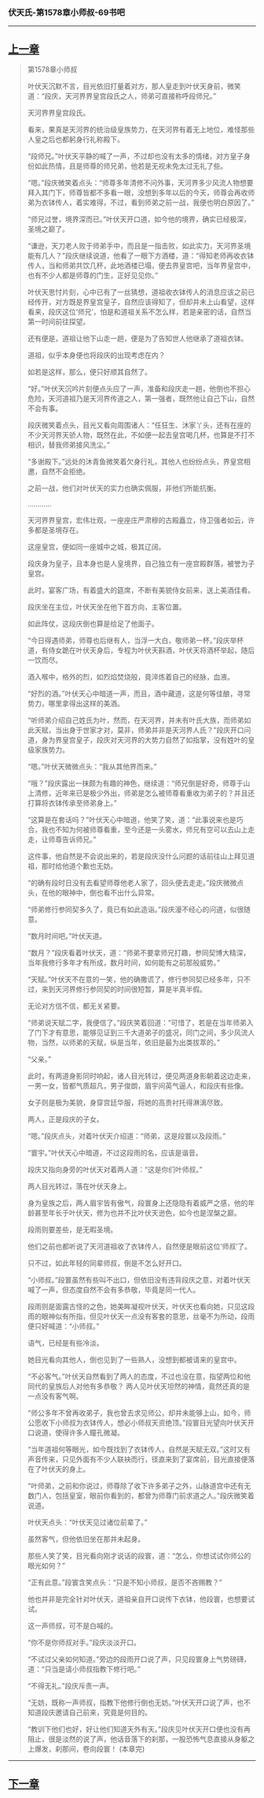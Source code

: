 ### 伏天氏-第1578章小师叔-69书吧

--------
[上一章](./1d6be40abab3cfcc27aac32c8eca56e5.md)
--------


>
>
>
>第1578章小师叔
>
>叶伏天沉默不言，目光依旧打量着对方，那人皇走到叶伏天身前，微笑道：“段庆，天河界界皇宫段氏之人，师弟可直接称呼段师兄。”
>
>天河界界皇宫段氏。
>
>看来，果真是天河界的统治级皇族势力，在天河界有着无上地位，难怪那些人皇之后也都躬身行礼称殿下。
>
>“段师兄。”叶伏天平静的喊了一声，不过却也没有太多的情绪，对方皇子身份如此热情，且是师尊的师兄弟，他若是无视未免太过无礼了些。
>
>“嗯。”段庆微笑着点头：“师尊多年清修不问外事，天河界多少风流人物想要拜入其门下，师尊皆都不多看一眼，没想到多年以后的今天，师尊会再收师弟为衣钵传人，着实难得，不过，看到师弟之前一战，我便也明白原因了。”
>
>“师兄过誉，境界深而已。”叶伏天开口道，如今他的境界，确实已经极深，圣境之巅了。
>
>“谦逊，天刀老人败于师弟手中，而且是一指击败，如此实力，天河界圣境能有几人？”段庆继续说道，他看了一眼下方酒楼，道：“得知老师再收衣钵传人，当和师弟共饮几杯，此地酒楼已塌，便去界皇宫吧，当年界皇宫中，也有不少人都是师尊的门生，正好见见你。”
>
>叶伏天思忖片刻，心中已有了一丝猜想，道祖收衣钵传人的消息应该之前已经传开，对方既是界皇宫皇子，自然应该得知了，但却并未上山看望，这样看来，段庆这位‘师兄’，怕是和道祖关系不怎么样，若是亲密的话，自然当第一时间前往探望。
>
>还有便是，道祖让他下山走一趟，便是为了告知世人他继承了道祖衣钵。
>
>道祖，似乎本身便也将段庆的出现考虑在内？
>
>如若是这样，那么，便只好顺其自然了。
>
>“好。”叶伏天沉吟片刻便点头应了一声，准备和段庆走一趟，他倒也不担心危险，天河道祖乃是天河界传道之人，第一强者，既然他让自己下山，自然不会有事。
>
>段庆微笑着点头，目光又看向周围诸人：“任狂生、沐家丫头，还有在座的不少天河界天骄人物，既然在此，不如便一起去皇宫喝几杯，也算是不打不相识，替我师弟接风洗尘。”
>
>“多谢殿下。”远处的沐青鱼微笑着欠身行礼，其他人也纷纷点头，界皇宫相邀，自然不会拒绝。
>
>之前一战，他们对叶伏天的实力也确实佩服，非他们所能抗衡。
>
>…………
>
>天河界界皇宫，宏伟壮观，一座座庄严肃穆的古殿矗立，侍卫强者如云，许多都是圣境存在。
>
>这座皇宫，便如同一座城中之城，极其辽阔。
>
>段庆身为皇子，且本身也是人皇境界，自己独立有一座宫殿群落，被誉为子皇宫。
>
>此时，宴客广场，有着盛大的筵席，不断有美貌侍女前来，送上美酒佳肴。
>
>段庆坐在主位，叶伏天坐在他下首方向，主客位置。
>
>如此阵仗，这段庆倒也算是给足了他面子。
>
>“今日得遇师弟，师尊也后继有人，当浮一大白，敬师弟一杯。”段庆举杯道，有侍女跪在叶伏天身后，专程为叶伏天斟酒，叶伏天将酒杯举起，随后一饮而尽。
>
>酒入喉中，格外的烈，如烈焰焚烧般，竟淬炼着自己的经脉，血液。
>
>“好烈的酒。”叶伏天心中暗道一声，而且，酒中藏道，这是何等佳酿，寻常势力，哪里拿得出这样的美酒。
>
>“听师弟介绍自己姓氏为叶，然而，在天河界，并未有叶氏大族，而师弟如此天赋，当出身于世家才对，莫非，师弟并非是天河界人氏？”段庆开口问道，身为界皇宫皇子，段庆对天河界的大势力自然了如指掌，没有姓叶的皇级家族势力。
>
>“嗯。”叶伏天微微点头：“我从其他界而来。”
>
>“哦？”段庆露出一抹颇为有趣的神色，继续道：“师兄倒是好奇，师尊于山上清修，近年来已是极少外出，师弟是怎么被师尊看重收为弟子的？并且还打算将衣钵传承至师弟身上。”
>
>“这算是在套话吗？”叶伏天心中暗道，他笑了笑，道：“此事说来也是巧合，我也不知为何被师尊看重，至今还是一头雾水，师兄有空可以去山上走走，让师尊告诉师兄。”
>
>这件事，他自然是不会说出来的，若是段庆没什么问题的话前往山上拜见道祖，那时给他道个歉也无妨。
>
>“的确有段时日没有去看望师尊他老人家了，回头便去走走。”段庆微微点头，在他的眼神中，倒也看不出什么异常。
>
>“师弟修行参同契多久了，竟已有如此造诣。”段庆漫不经心的问道，似很随意。
>
>“数月时间吧。”叶伏天道。
>
>“数月？”段庆看着叶伏天，道：“师弟不要拿师兄打趣，参同契博大精深，当年我修行多年才有所成，数月时间，如何能有之前那般威势。”
>
>“天赋。”叶伏天不在意的一笑，他的确撒谎了，修行参同契已经多年，只不过，来到天河界修行参同契的时间很短暂，算是半真半假。
>
>无论对方信不信，都无关紧要。
>
>“师弟说天赋二字，我便信了。”段庆笑着回道：“可惜了，若是在当年师弟入了门下才有意思，能够见证到三千大道弟子的盛况，同门之间，多少风流人物，当然，以师弟的天赋，纵是当年，依旧是最为出类拔萃的。”
>
>“父亲。”
>
>此时，有两道身影同时响起，诸人目光转过，便见两道身影朝着这边走来，一男一女，皆都气质超凡，男子俊朗，眉宇间英气逼人，和段庆有些像。
>
>女子则是极为美貌，身穿宫廷华服，将她的高贵衬托得淋漓尽致。
>
>两人，正是段庆的子女。
>
>“嗯。”段庆点头，对着叶伏天介绍道：“师弟，这是段寰以及段雨。”
>
>“寰宇。”叶伏天心中暗道，不过这段雨的名，应该是谐音。
>
>段庆又指向身旁的叶伏天对着两人道：“这是你们叶师叔。”
>
>两人目光转过，落在叶伏天身上。
>
>身为皇族之后，两人眉宇皆有傲气，段寰身上还隐隐有着威严之感，他的年龄甚至年长于叶伏天，修为也并不比叶伏天逊色，如今也是涅槃之巅。
>
>段雨则要差些，是无暇圣境。
>
>他们之前也都听说了天河道祖收了衣钵传人，自然便是眼前这位‘师叔’了。
>
>只不过，如此年轻的同辈师叔，倒是不怎么好开口。
>
>“小师叔。”段寰虽然有些叫不出口，但依旧没有违背段庆之意，对着叶伏天喊了一声，但态度自然不会有多恭敬，毕竟是同一代人。
>
>段雨则是面露古怪的之色，她美眸凝视叶伏天，叶伏天也看向她，只见这段雨的眼神似有所指，但见叶伏天一点没有客套的意思，丝毫不为所动，段雨便只好喊道：“小师叔。”
>
>语气，已经是有些冷淡。
>
>她目光看向其他人，倒也见到了一些熟人，没想到都被请来的皇宫中。
>
>“不必客气。”叶伏天自然看到了两人的态度，不过也没在意，指望两位和他同代的皇族后人对他有多恭敬？
>两人见叶伏天坦然的神情，竟然还真的是一点没有客气啊。
>
>“师公多年不曾再收弟子，我也曾去求见师公，却并未能够上山，如今，师公愿收下小师叔为衣钵传人，想必小师叔天资绝顶。”段寰目光望向叶伏天开口说道，使得许多人瞳孔微凝。
>
>“当年道祖何等眼光，如今既找到了衣钵传人，自然是天赋无双。”这时又有声音传来，只见外面有不少人联袂而行，径直来到了宴席前，目光直接便落在了叶伏天的身上。
>
>“叶师弟，之前和你说过，师尊除了收下许多弟子之外，山脉道宫中还有无数门人，包括皇室，眼前你看到的，都曾为师尊门前求道之人。”段庆微笑着说道。
>
>叶伏天点头：“叶伏天见过诸位前辈了。”
>
>虽然客气，但他依旧坐在那并未起身。
>
>那些人笑了笑，目光看向刚才说话的段寰，道：“怎么，你想试试你师公的眼光如何？”
>
>“正有此意。”段寰含笑点头：“只是不知小师叔，是否不吝赐教？”
>
>他也并非是完全针对叶伏天，道祖亲自开口说传下衣钵，他段寰，也想要试试。
>
>这一声师叔，可不是白喊的。
>
>“你不是你师叔对手。”段庆淡淡开口。
>
>“不试过父亲如何知道。”旁边的段雨开口说了声，只见段寰身上气势磅礴，道：“只当是请小师叔指教下修行吧。”
>
>“不得无礼。”段庆斥责一声。
>
>“无妨，既称一声师叔，指教下他修行倒也无妨。”叶伏天开口说了声，也不知道段庆邀请自己前来，究竟是何目的。
>
>“教训下他们也好，好让他们知道天外有天。”段庆见叶伏天开口便也没有再阻止，很是淡然的说了声，他话音落下的刹那，一股恐怖气息直接从身躯之上爆发，刹那间，卷向段寰！
>(本章完)
>
>

--------
[下一章](./58f8c622b1c2a5024fabbfe60e2055b9.md)
--------
